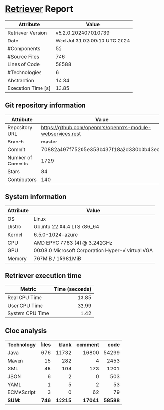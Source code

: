 # [Retriever](https://github.com/PalladioSimulator/Palladio-ReverseEngineering-Retriever) Report
| Attribute          | Value |
| ------------------ | ----- |
| Retriever Version  | v5.2.0.202407010739 |
| Date               | Wed Jul 31 02:09:10 UTC 2024 |
| #Components        | 52 |
| #Source Files      | 746 |
| Lines of Code      | 58588 |
| #Technologies      | 6 |
| Abstraction        | 14.34 |
| Execution Time [s] | 13.85 |

## Git repository information
|      Attribute    | Value |
| ----------------- | ----- |
| Repository URL    | https://github.com/openmrs/openmrs-module-webservices.rest |
| Branch            | master |
| Commit            | 70882a497f75205e353b437f18a2d330b3b43ec7 |
| Number of Commits | 1729 |
| Stars             | 84 |
| Contributors      | 140 |


## System information
| Attribute | Value |
| --------- | ----- |
| OS | Linux  |
| Distro | Ubuntu 22.04.4 LTS x86_64  |
| Kernel | 6.5.0-1024-azure  |
| CPU | AMD EPYC 7763 (4) @ 3.242GHz  |
| GPU | 00:08.0 Microsoft Corporation Hyper-V virtual VGA  |
| Memory | 767MiB / 15981MiB  |

## Retriever execution time
| Metric | Time (seconds) |
| --- | ---: |
| Real CPU Time | 13.85 |
| User CPU Time | 32.99 |
| System CPU Time | 1.42 |
<!--
Explainations:
- __Real CPU Time__: actual time the command has run (can be less than total time spent in user and system mode for multi-threaded processes)
- __User CPU Time__: time the command has spent running in user mode
- __System CPU Time__: time the command has spent running in system or kernel mode
-->

## Cloc analysis

<!-- github.com/AlDanial/cloc v 1.90  T=1.98 s (380.9 files/s, 44907.2 lines/s) -->

|Technology|files|blank|comment|code|
|:-------|-------:|-------:|-------:|-------:|
|Java|676|11732|16800|54299|
|Maven|15|282|4|2453|
|XML|45|194|173|1201|
|JSON|6|2|0|503|
|YAML|1|5|2|53|
|ECMAScript|3|0|62|79|
|**SUM:**|**746**|**12215**|**17041**|**58588**|

